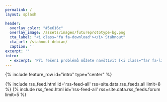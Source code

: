 ```yaml
---
permalink: /
layout: splash

header:
  overlay_color: "#5e616c"
  overlay_image: /assets/images/futureprototype-bg.png
  cta_label: "<i class='fa fa-download'></i> Stáhnout"
  cta_url: /stahnout-debian/
  caption: ''
excerpt: ''
intro:
  - excerpt: 'Při řešení problémů můžete navštívit [<i class="far fa-life-ring"></i> naše fórum](https://forum.debian-linux.cz/).'
---
```


{% include feature_row id="intro" type="center" %}

{% include rss_feed.html id='rss-feed-all' rss=site.data.rss_feeds.all limit=8 %}
{% include rss_feed.html id='rss-feed-all' rss=site.data.rss_feeds.forum limit=5 %}
